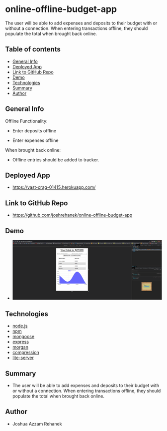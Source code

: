 # online-offline-budget-app
The user will be able to add expenses and deposits to their budget with or without a connection. When entering transactions offline, they should populate the total when brought back online.


## Table of contents
- [General Info](#general-info)
- [Deployed App](#deployed)
- [Link to GitHub Repo](#link-to-github-repo)
- [Demo](#demo)
- [Technologies](#technologies)
- [Summary](#summary)
- [Author](#author)

## General Info

Offline Functionality:

  * Enter deposits offline

  * Enter expenses offline

When brought back online:

  * Offline entries should be added to tracker.

## Deployed App
- https://vast-crag-01415.herokuapp.com/

## Link to GitHub Repo
- https://github.com/joshrehanek/online-offline-budget-app

## Demo
- ![Demo](./public/assets/demo.gif)

## Technologies
- [node.js](https://nodejs.org/en//)
- [npm](https://www.npmjs.com/)
- [mongoose](https://mongoosejs.com/docs/)
- [express](https://expressjs.com/)
- [morgan](https://www.npmjs.com/package/morgan)
- [compression](https://www.npmjs.com/package/compression)
- [lite-server](https://www.npmjs.com/package/lite-server)


## Summary

- The user will be able to add expenses and deposits to their budget with or without a connection. When entering transactions offline, they should populate the total when brought back online.

## Author
- Joshua Azzam Rehanek
